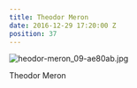```yaml
---
title: Theodor Meron
date: 2016-12-29 17:20:00 Z
position: 37
---
```


![heodor-meron_09-ae80ab.jpg](/uploads/heodor-meron_09-ae80ab.jpg)

Theodor Meron